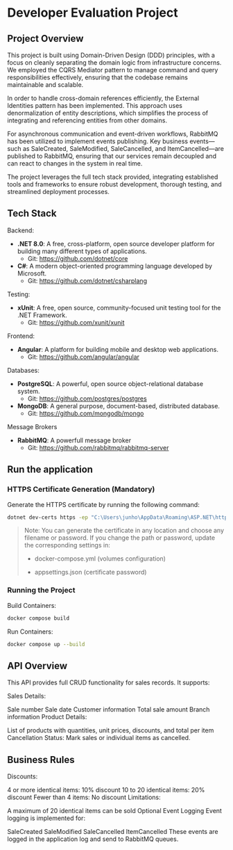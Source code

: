 # Developer Evaluation Project

## Project Overview

This project is built using Domain-Driven Design (DDD) principles, with a focus on cleanly separating the domain logic from infrastructure concerns. We employed the CQRS Mediator pattern to manage command and query responsibilities effectively, ensuring that the codebase remains maintainable and scalable.

In order to handle cross-domain references efficiently, the External Identities pattern has been implemented. This approach uses denormalization of entity descriptions, which simplifies the process of integrating and referencing entities from other domains.

For asynchronous communication and event-driven workflows, RabbitMQ has been utilized to implement events publishing. Key business events—such as SaleCreated, SaleModified, SaleCancelled, and ItemCancelled—are published to RabbitMQ, ensuring that our services remain decoupled and can react to changes in the system in real time.

The project leverages the full tech stack provided, integrating established tools and frameworks to ensure robust development, thorough testing, and streamlined deployment processes.

## Tech Stack

Backend:
- **.NET 8.0**: A free, cross-platform, open source developer platform for building many different types of applications.
  - Git: https://github.com/dotnet/core
- **C#**: A modern object-oriented programming language developed by Microsoft.
  - Git: https://github.com/dotnet/csharplang

Testing:
- **xUnit**: A free, open source, community-focused unit testing tool for the .NET Framework.
  - Git: https://github.com/xunit/xunit

Frontend:
- **Angular**: A platform for building mobile and desktop web applications.
  - Git: https://github.com/angular/angular

Databases:
- **PostgreSQL**: A powerful, open source object-relational database system.
  - Git: https://github.com/postgres/postgres
- **MongoDB**: A general purpose, document-based, distributed database.
  - Git: https://github.com/mongodb/mongo

Message Brokers
- **RabbitMQ**: A powerfull message broker
   - Git: https://github.com/rabbitmq/rabbitmq-server

## Run the application

### HTTPS Certificate Generation (Mandatory)
Generate the HTTPS certificate by running the following command:

```bash
dotnet dev-certs https -ep "C:\Users\junho\AppData\Roaming\ASP.NET\https\certificate.pfx" -p credential --trust
```

> Note: You can generate the certificate in any location and choose any filename or password. If you change the path or password, update the corresponding settings in:
> - docker-compose.yml (volumes configuration)
>
> - appsettings.json (certificate password)

### Running the Project

Build Containers:

```bash
docker compose build
```

Run Containers:

```bash
docker compose up --build
```

## API Overview
This API provides full CRUD functionality for sales records. It supports:

Sales Details:

Sale number
Sale date
Customer information
Total sale amount
Branch information
Product Details:

List of products with quantities, unit prices, discounts, and total per item
Cancellation Status:
Mark sales or individual items as cancelled.

## Business Rules
Discounts:

4 or more identical items: 10% discount
10 to 20 identical items: 20% discount
Fewer than 4 items: No discount
Limitations:

A maximum of 20 identical items can be sold
Optional Event Logging
Event logging is implemented for:

SaleCreated
SaleModified
SaleCancelled
ItemCancelled
These events are logged in the application log and send to RabbitMQ queues.